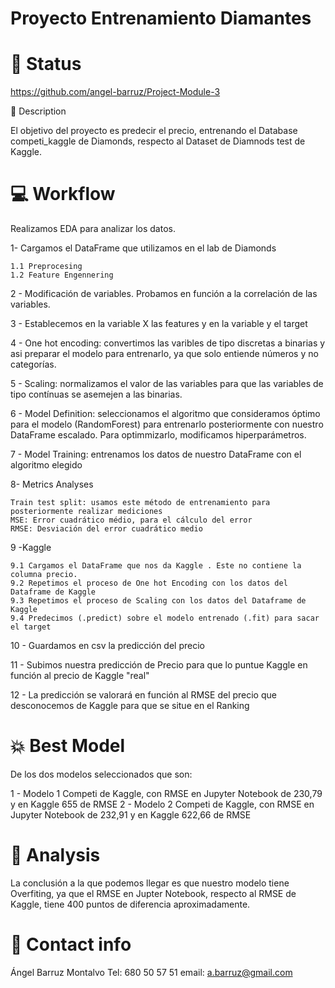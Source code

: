 # Proyecto Entrenamiento Diamantes

# 👶 Status
https://github.com/angel-barruz/Project-Module-3


🏃  Description

El objetivo del proyecto es predecir el precio, entrenando el Database competi_kaggle de Diamonds, respecto al Dataset de Diamnods test de Kaggle.


# 💻 Workflow

Realizamos EDA para analizar los datos.

1- Cargamos el DataFrame que utilizamos en el lab de Diamonds

    1.1 Preprocesing
    1.2 Feature Engennering

2 - Modificación de variables. Probamos en función a la correlación de las variables.

3 - Establecemos en la variable X las features y en la variable y el target

4 - One hot encoding: convertimos las varibles de tipo discretas a binarias y asi preparar el modelo para entrenarlo, ya que solo entiende números y no categorías.

5 - Scaling: normalizamos el valor de las variables para que las variables de tipo contínuas se asemejen a las binarias.

6 - Model Definition: seleccionamos el algoritmo que consideramos óptimo para el modelo (RandomForest) para entrenarlo posteriormente con nuestro DataFrame escalado. Para optimmizarlo, modificamos hiperparámetros.

7 - Model Training: entrenamos los datos de nuestro DataFrame con el algoritmo elegido

8- Metrics Analyses

    Train test split: usamos este método de entrenamiento para posteriormente realizar mediciones
    MSE: Error cuadrático médio, para el cálculo del error
    RMSE: Desviación del error cuadrático medio

9 -Kaggle

    9.1 Cargamos el DataFrame que nos da Kaggle . Este no contiene la columna precio.
    9.2 Repetimos el proceso de One hot Encoding con los datos del Dataframe de Kaggle
    9.3 Repetimos el proceso de Scaling con los datos del Dataframe de Kaggle
    9.4 Predecimos (.predict) sobre el modelo entrenado (.fit) para sacar el target

10 - Guardamos en csv la predicción del precio

11 - Subimos nuestra predicción de Precio para que lo puntue Kaggle en función al precio de Kaggle "real"

12 - La predicción se valorará en función al RMSE del precio que desconocemos de Kaggle para que se situe en el Ranking


# 💥 Best Model

De los dos modelos seleccionados que son:

1 - Modelo 1 Competi de Kaggle, con RMSE en Jupyter Notebook de 230,79 y en Kaggle 655 de RMSE
2 - Modelo 2 Competi de Kaggle, con RMSE en Jupyter Notebook de 232,91 y en Kaggle 622,66 de RMSE



# 🙈 Analysis

La conclusión a  la que podemos llegar  es que nuestro modelo tiene Overfiting, ya que el RMSE en Jupter Notebook, respecto al RMSE de Kaggle, tiene 400 puntos de diferencia aproximadamente.



# 💌 Contact info
Ángel Barruz Montalvo
Tel: 680 50 57 51
email: a.barruz@gmail.com
